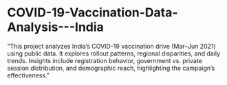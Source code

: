 # COVID-19-Vaccination-Data-Analysis---India
"This project analyzes India’s COVID-19 vaccination drive (Mar–Jun 2021) using public data. It explores rollout patterns, regional disparities, and daily trends. Insights include registration behavior, government vs. private session distribution, and demographic reach, highlighting the campaign’s effectiveness."
